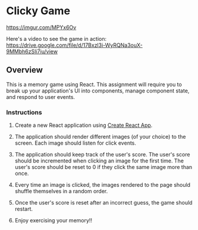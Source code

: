 # Clicky Game

https://imgur.com/MPYx6Ov

Here's a video to see the game in action:
https://drive.google.com/file/d/17Bxzl3i-WyRQNa3ouX-9MMbh6zSIi7iu/view

## Overview

This is a memory game using React. This assignment will require you to break up your application's UI into components, manage component state, and respond to user events.

### Instructions

1. Create a new React application using [Create React App](https://github.com/facebookincubator/create-react-app).

2. The application should render different images (of your choice) to the screen. Each image should listen for click events.

3. The application should keep track of the user's score. The user's score should be incremented when clicking an image for the first time. The user's score should be reset to 0 if they click the same image more than once.

4. Every time an image is clicked, the images rendered to the page should shuffle themselves in a random order.

5. Once the user's score is reset after an incorrect guess, the game should restart.

6. Enjoy exercising your memory!! 
